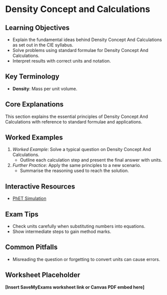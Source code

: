 # Density Concept and Calculations

## Learning Objectives
- Explain the fundamental ideas behind Density Concept And Calculations as set out in the CIE syllabus.
- Solve problems using standard formulae for Density Concept And Calculations.
- Interpret results with correct units and notation.

## Key Terminology
- **Density**: Mass per unit volume.

## Core Explanations
This section explains the essential principles of Density Concept And Calculations with reference to standard formulae and applications.

## Worked Examples
1. *Worked Example*: Solve a typical question on Density Concept And Calculations.
   - Outline each calculation step and present the final answer with units.
2. *Further Practice*: Apply the same principles to a new scenario.
   - Summarise the reasoning used to reach the solution.

## Interactive Resources
- [PhET Simulation](https://phet.colorado.edu/)

## Exam Tips
- Check units carefully when substituting numbers into equations.
- Show intermediate steps to gain method marks.

## Common Pitfalls
- Misreading the question or forgetting to convert units can cause errors.

## Worksheet Placeholder
**[Insert SaveMyExams worksheet link or Canvas PDF embed here]**
